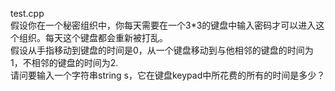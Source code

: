 test.cpp  
假设你在一个秘密组织中，你每天需要在一个3*3的键盘中输入密码才可以进入这个组织。每天这个键盘都会重新被打乱。  
假设从手指移动到键盘的时间是0，从一个键盘移动到与他相邻的键盘的时间为1，不相邻的键盘的时间为2.  
请问要输入一个字符串string s，它在键盘keypad中所花费的所有的时间是多少？  
